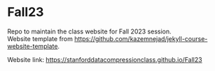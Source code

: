 # Fall23

Repo to maintain the class website for Fall 2023 session.\
Website template from https://github.com/kazemnejad/jekyll-course-website-template.

Website link:
https://stanforddatacompressionclass.github.io/Fall23

